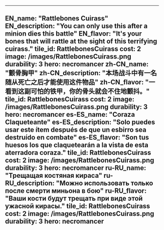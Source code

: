 ---

EN_name: "Rattlebones Cuirass"
EN_description: "You can only use this after a minion dies this battle"
EN_flavor: "It's your bones that will rattle at the sight of this terrifying cuirass."
tile_id: RattlebonesCuirass
cost: 2
image: /images/RattlebonesCuirass.png
durability: 3
hero: necromancer
zh-CN_name: "颤骨胸甲"
zh-CN_description: "本场战斗中有一名随从死亡之后才能使用这件物品"
zh-CN_flavor: "一看到这副可怕的铁甲，你的骨头就会不住地颤抖。"
tile_id: RattlebonesCuirass
cost: 2
image: /images/RattlebonesCuirass.png
durability: 3
hero: necromancer
es-ES_name: "Coraza Claqueteante"
es-ES_description: "Solo puedes usar este ítem después de que un esbirro sea destruído en combate"
es-ES_flavor: "Son tus huesos los que claquetearán a la vista de esta aterradora coraza."
tile_id: RattlebonesCuirass
cost: 2
image: /images/RattlebonesCuirass.png
durability: 3
hero: necromancer
ru-RU_name: "Трещащая костяная кираса"
ru-RU_description: "Можно использовать только после смерти миньона в бою"
ru-RU_flavor: "Ваши кости будут трещать при виде этой ужасной кирасы."
tile_id: RattlebonesCuirass
cost: 2
image: /images/RattlebonesCuirass.png
durability: 3
hero: necromancer
---